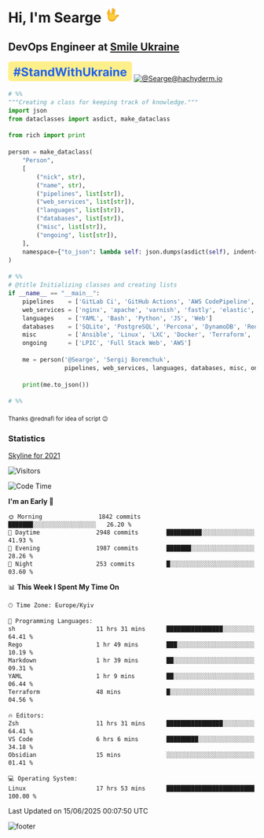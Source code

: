 # Hi, I'm Searge <img src="images/vulcan.webp" style="display: inline-block; margin: 0; height: 2rem" alt="Vulcan salute" />

## DevOps Engineer at [Smile Ukraine](https://smile-ukraine.com/en)

[![Stand With Ukraine](https://raw.githubusercontent.com/vshymanskyy/StandWithUkraine/main/badges/StandWithUkraine.svg)](https://stand-with-ukraine.pp.ua)
<a rel="me" href="https://hachyderm.io/@Searge">![@Searge@hachyderm.io](https://img.shields.io/badge/-@Searge-%232B90D9?logo=mastodon&logoColor=white)</a>

```python
# %%
"""Creating a class for keeping track of knowledge."""
import json
from dataclasses import asdict, make_dataclass

from rich import print

person = make_dataclass(
    "Person",
    [
        ("nick", str),
        ("name", str),
        ("pipelines", list[str]),
        ("web_services", list[str]),
        ("languages", list[str]),
        ("databases", list[str]),
        ("misc", list[str]),
        ("ongoing", list[str]),
    ],
    namespace={"to_json": lambda self: json.dumps(asdict(self), indent=4)},
)

# %%
# @title Initializing classes and creating lists
if __name__ == "__main__":
    pipelines    = ['GitLab Ci', 'GitHub Actions', 'AWS CodePipeline', 'Jenkins']
    web_services = ['nginx', 'apache', 'varnish', 'fastly', 'elastic', 'solr']
    languages    = ['YAML', 'Bash', 'Python', 'JS', 'Web']
    databases    = ['SQLite', 'PostgreSQL', 'Percona', 'DynamoDB', 'Redis']
    misc         = ['Ansible', 'Linux', 'LXC', 'Docker', 'Terraform', 'AWS']
    ongoing      = ['LPIC', 'Full Stack Web', 'AWS']

    me = person('@Searge', 'Sergij Boremchuk',
                pipelines, web_services, languages, databases, misc, ongoing)

    print(me.to_json())

# %%

```

<sub>Thanks @rednafi for idea of script :wink:</sub>

### Statistics

[Skyline for 2021](https://skyline.github.com/Searge/2021)

![Visitors](https://komarev.com/ghpvc/?username=searge&label=Profile%20views&color=0e75b6&style=flat) 
<!--START_SECTION:waka-->
![Code Time](http://img.shields.io/badge/Code%20Time-3%2C440%20hrs%2034%20mins-blue)

**I'm an Early 🐤** 

```text
🌞 Morning                1842 commits        ███████░░░░░░░░░░░░░░░░░░   26.20 % 
🌆 Daytime                2948 commits        ██████████░░░░░░░░░░░░░░░   41.93 % 
🌃 Evening                1987 commits        ███████░░░░░░░░░░░░░░░░░░   28.26 % 
🌙 Night                  253 commits         █░░░░░░░░░░░░░░░░░░░░░░░░   03.60 % 
```


📊 **This Week I Spent My Time On** 

```text
🕑︎ Time Zone: Europe/Kyiv

💬 Programming Languages: 
sh                       11 hrs 31 mins      ████████████████░░░░░░░░░   64.41 % 
Rego                     1 hr 49 mins        ███░░░░░░░░░░░░░░░░░░░░░░   10.19 % 
Markdown                 1 hr 39 mins        ██░░░░░░░░░░░░░░░░░░░░░░░   09.31 % 
YAML                     1 hr 9 mins         ██░░░░░░░░░░░░░░░░░░░░░░░   06.44 % 
Terraform                48 mins             █░░░░░░░░░░░░░░░░░░░░░░░░   04.56 % 

🔥 Editors: 
Zsh                      11 hrs 31 mins      ████████████████░░░░░░░░░   64.41 % 
VS Code                  6 hrs 6 mins        █████████░░░░░░░░░░░░░░░░   34.18 % 
Obsidian                 15 mins             ░░░░░░░░░░░░░░░░░░░░░░░░░   01.41 % 

💻 Operating System: 
Linux                    17 hrs 53 mins      █████████████████████████   100.00 % 
```


 Last Updated on 15/06/2025 00:07:50 UTC
<!--END_SECTION:waka-->

![footer](https://capsule-render.vercel.app/api?type=waving&color=gradient&customColorList=14,21&height=82&section=footer)
